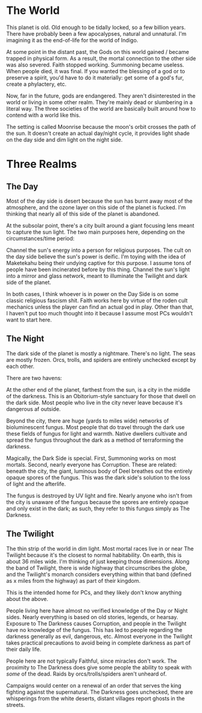 # The World

This planet is old. Old enough to be tidally locked, so a few billion years. There have probably been a few apocalypses, natural and unnatural. I'm imagining it as the end-of-life for the world of Indigo.

At some point in the distant past, the Gods on this world gained / became trapped in physical form. As a result, the mortal connection to the other side was also severed. Faith stopped working. Summoning became useless. When people died, it was final. If you wanted the blessing of a god or to preserve a spirit, you'd have to do it materially: get some of a god's fur, create a phylactery, etc.

Now, far in the future, gods are endangered. They aren't disinterested in the world or living in some other realm. They're mainly dead or slumbering in a literal way. The three societies of the world are basically built around how to contend with a world like this.

The setting is called Moonrise because the moon's orbit crosses the path of the sun. It doesn't create an actual day/night cycle, it provides light shade on the day side and dim light on the night side.

# Three Realms

## The Day

Most of the day side is desert because the sun has burnt away most of the atmosphere, and the ozone layer on this side of the planet is fucked. I'm thinking that nearly all of this side of the planet is abandoned.

At the subsolar point, there's a city built around a giant focusing lens meant to capture the sun light. The two main purposes here, depending on the circumstances/time period:

Channel the sun's energy into a person for religious purposes. The cult on the day side believe the sun's power is deific. I'm toying with the idea of Maketekahu being their undying captive for this purpose. I assume tons of people have been incinerated before by this thing.
Channel the sun's light into a mirror and glass network, meant to illuminate the Twilight and dark side of the planet.

In both cases, I think whoever is in power on the Day Side is on some classic religious fascism shit. Faith works here by virtue of the roden cult mechanics unless the player can find an actual god in play. Other than that, I haven't put too much thought into it because I assume most PCs wouldn't want to start here.

## The Night

The dark side of the planet is mostly a nightmare. There's no light. The seas are mostly frozen. Orcs, trolls, and spiders are entirely unchecked except by each other.

There are two havens:

At the other end of the planet, farthest from the sun, is a city in the middle of the darkness. This is an Obitorium-style sanctuary for those that dwell on the dark side. Most people who live in the city never leave because it's dangerous af outside.

Beyond the city, there are huge (yards to miles wide) networks of bioluminescent fungus. Most people that do travel through the dark use these fields of fungus for light and warmth. Native dwellers cultivate and spread the fungus throughout the dark as a method of terraforming the darkness.

Magically, the Dark Side is special. First, Summoning works on most mortals. Second, nearly everyone has Corruption. These are related: beneath the city, the giant, luminous body of Deel breathes out the entirely opaque spores of the fungus. This was the dark side's solution to the loss of light and the afterlife.

The fungus is destroyed by UV light and fire. Nearly anyone who isn't from the city is unaware of the fungus because the spores are entirely opaque and only exist in the dark; as such, they refer to this fungus simply as The Darkness.

## The Twilight

The thin strip of the world in dim light. Most mortal races live in or near The Twilight because it's the closest to normal habitability. On earth, this is about 36 miles wide. I'm thinking of just keeping those dimensions. Along the band of Twilight, there is wide highway that circumscribes the globe, and the Twilight's monarch considers everything within that band (defined as x miles from the highway) as part of their kingdom.

This is the intended home for PCs, and they likely don't know anything about the above.

People living here have almost no verified knowledge of the Day or Night sides. Nearly everything is based on old stories, legends, or hearsay. Exposure to The Darkness causes Corruption, and people in the Twilight have no knowledge of the fungus. This has led to people regarding the darkness generally as evil, dangerous, etc. Almost everyone in the Twilight takes practical precautions to avoid being in complete darkness as part of their daily life.

People here are not typically Faithful, since miracles don't work. The proximity to The Darkness does give some people the ability to speak with *some* of the dead. Raids by orcs/trolls/spiders aren't unheard of.

Campaigns would center on a renewal of an order that serves the king fighting against the supernatural. The Darkness goes unchecked, there are whisperings from the white deserts, distant villages report ghosts in the streets.
